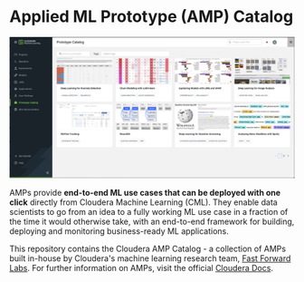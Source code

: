 # Applied ML Prototype (AMP) Catalog

![Prototype Catalog](images/prototype_catalog.png)

AMPs provide **end-to-end ML use cases that can be deployed with one click** directly from Cloudera Machine Learning (CML). They enable data scientists to go from an idea to a fully working ML use case in a fraction of the time it would otherwise take, with an end-to-end framework for building, deploying and monitoring business-ready ML applications.

This repository contains the Cloudera AMP Catalog - a collection of AMPs built in-house by Cloudera's machine learning research team, [Fast Forward Labs](https://www.cloudera.com/products/fast-forward-labs-research.html). For further information on AMPs, visit the official [Cloudera Docs](https://docs.cloudera.com/machine-learning/cloud/applied-ml-prototypes/topics/ml-amps-overview.html).